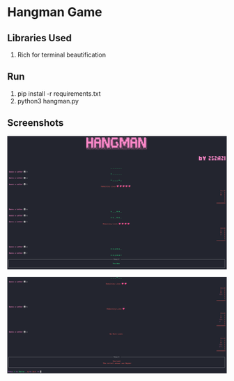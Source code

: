 # Hangman Game

## Libraries Used 
1. Rich for terminal beautification

## Run
1. pip install -r requirements.txt
2. python3 hangman.py


## Screenshots

![Alt text](./screenshots/hangman_game.png?raw=true)


![Alt text](./screenshots/hangman_game_2.png?raw=true)